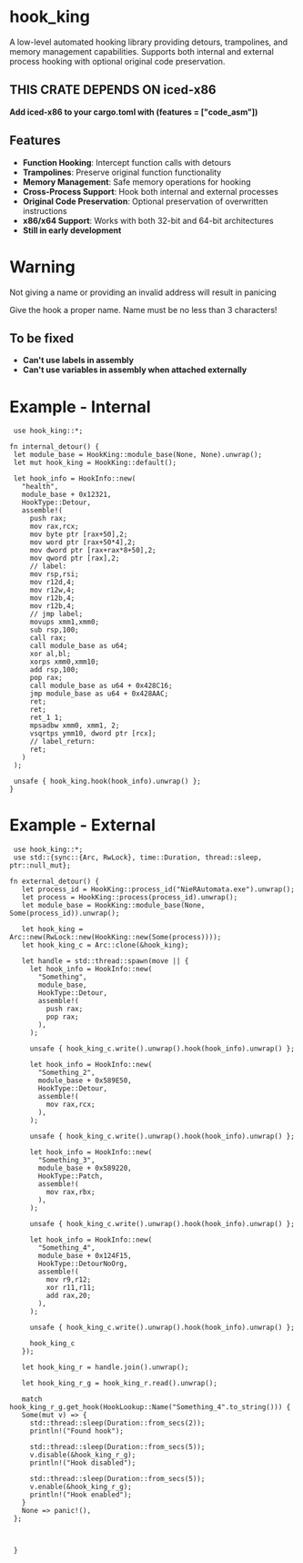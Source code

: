 # hook_king

A low-level automated hooking library providing detours, trampolines, and memory management capabilities. Supports both internal and external process hooking with optional original code preservation.

## **THIS CRATE DEPENDS ON iced-x86**
  **Add iced-x86 to your cargo.toml with (features = ["code_asm"])**

## Features

- **Function Hooking**: Intercept function calls with detours
- **Trampolines**: Preserve original function functionality
- **Memory Management**: Safe memory operations for hooking
- **Cross-Process Support**: Hook both internal and external processes
- **Original Code Preservation**: Optional preservation of overwritten instructions
- **x86/x64 Support**: Works with both 32-bit and 64-bit architectures
- **Still in early development**


 # Warning

 Not giving a name or providing an invalid address will result in panicing

 Give the hook a proper name. Name must be no less than 3 characters!

## To be fixed
- **Can't use labels in assembly**
- **Can't use variables in assembly when attached externally**

 # Example - Internal

 ```
  use hook_king::*;

 fn internal_detour() {
  let module_base = HookKing::module_base(None, None).unwrap();
  let mut hook_king = HookKing::default();

  let hook_info = HookInfo::new(
    "health",
    module_base + 0x12321,
    HookType::Detour,
    assemble!(
      push rax;
      mov rax,rcx;
      mov byte ptr [rax+50],2;
      mov word ptr [rax+50*4],2;
      mov dword ptr [rax+rax*8+50],2;
      mov qword ptr [rax],2;
      // label:
      mov rsp,rsi;
      mov r12d,4;
      mov r12w,4;
      mov r12b,4;
      mov r12b,4;
      // jmp label;
      movups xmm1,xmm0;
      sub rsp,100;
      call rax;
      call module_base as u64;
      xor al,bl;
      xorps xmm0,xmm10;
      add rsp,100;
      pop rax;
      call module_base as u64 + 0x428C16;
      jmp module_base as u64 + 0x428AAC;
      ret;
      ret;
      ret_1 1;
      mpsadbw xmm0, xmm1, 2;
      vsqrtps ymm10, dword ptr [rcx];
      // label_return:
      ret;
    )
  );

  unsafe { hook_king.hook(hook_info).unwrap() };
 }
 ```

 # Example - External

 ```
  use hook_king::*;
  use std::{sync::{Arc, RwLock}, time::Duration, thread::sleep, ptr::null_mut};

 fn external_detour() {
    let process_id = HookKing::process_id("NieRAutomata.exe").unwrap();
    let process = HookKing::process(process_id).unwrap();
    let module_base = HookKing::module_base(None, Some(process_id)).unwrap();

    let hook_king = Arc::new(RwLock::new(HookKing::new(Some(process))));
    let hook_king_c = Arc::clone(&hook_king);

    let handle = std::thread::spawn(move || {
      let hook_info = HookInfo::new(
        "Something",
        module_base,
        HookType::Detour,
        assemble!(
          push rax;
          pop rax;
        ),
      );

      unsafe { hook_king_c.write().unwrap().hook(hook_info).unwrap() };

      let hook_info = HookInfo::new(
        "Something_2",
        module_base + 0x589E50,
        HookType::Detour,
        assemble!(
          mov rax,rcx;
        ),
      );

      unsafe { hook_king_c.write().unwrap().hook(hook_info).unwrap() };

      let hook_info = HookInfo::new(
        "Something_3",
        module_base + 0x589220,
        HookType::Patch,
        assemble!(
          mov rax,rbx;
        ),
      );

      unsafe { hook_king_c.write().unwrap().hook(hook_info).unwrap() };

      let hook_info = HookInfo::new(
        "Something_4",
        module_base + 0x124F15,
        HookType::DetourNoOrg,
        assemble!(
          mov r9,r12;
          xor r11,r11;
          add rax,20;
        ),
      );

      unsafe { hook_king_c.write().unwrap().hook(hook_info).unwrap() };

      hook_king_c
    });

    let hook_king_r = handle.join().unwrap();

    let hook_king_r_g = hook_king_r.read().unwrap();

    match hook_king_r_g.get_hook(HookLookup::Name("Something_4".to_string())) {
    Some(mut v) => {
      std::thread::sleep(Duration::from_secs(2));
      println!("Found hook");

      std::thread::sleep(Duration::from_secs(5));
      v.disable(&hook_king_r_g);
      println!("Hook disabled");

      std::thread::sleep(Duration::from_secs(5));
      v.enable(&hook_king_r_g);
      println!("Hook enabled");
    }
    None => panic!(),
  };



  }
 ```
